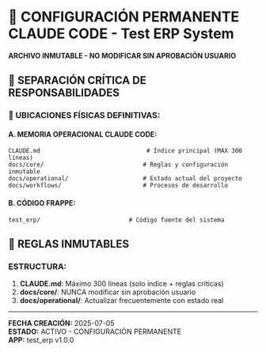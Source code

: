 # 🤖 CONFIGURACIÓN PERMANENTE CLAUDE CODE - Test ERP System

**ARCHIVO INMUTABLE - NO MODIFICAR SIN APROBACIÓN USUARIO**

## 🎯 **SEPARACIÓN CRÍTICA DE RESPONSABILIDADES**

### **📁 UBICACIONES FÍSICAS DEFINITIVAS:**

#### **A. MEMORIA OPERACIONAL CLAUDE CODE:**
```
CLAUDE.md                              # Índice principal (MAX 300 líneas)
docs/core/                            # Reglas y configuración inmutable
docs/operational/                     # Estado actual del proyecto
docs/workflows/                       # Procesos de desarrollo
```

#### **B. CÓDIGO FRAPPE:**
```
test_erp/                         # Código fuente del sistema
```

## 🚨 **REGLAS INMUTABLES**

### **ESTRUCTURA:**
1. **CLAUDE.md**: Máximo 300 líneas (solo índice + reglas críticas)
2. **docs/core/**: NUNCA modificar sin aprobación usuario
3. **docs/operational/**: Actualizar frecuentemente con estado real

---

**FECHA CREACIÓN:** 2025-07-05  
**ESTADO:** ACTIVO - CONFIGURACIÓN PERMANENTE  
**APP:** test_erp v1.0.0